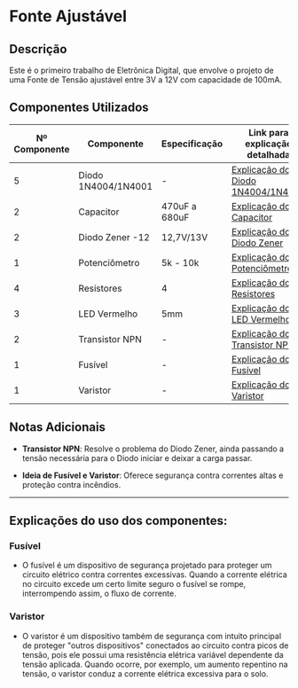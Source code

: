 # Fonte Ajustável

## Descrição
Este é o primeiro trabalho de Eletrônica Digital, que envolve o projeto de uma Fonte de Tensão ajustável entre 3V a 12V com capacidade de 100mA.

## Componentes Utilizados

| Nº Componente | Componente          | Especificação        | Link para explicação detalhada                                    |
|---------------|---------------------|----------------------|-----------------------------------------------------------------|
| 5             | Diodo 1N4004/1N4001 | -                    | [Explicação do Diodo 1N4004/1N4001](link_para_explicação)    |
| 2             | Capacitor           | 470uF a 680uF         | [Explicação do Capacitor](link_para_explicação)                |
| 2             | Diodo Zener -12     | 12,7V/13V             | [Explicação do Diodo Zener](link_para_explicação)              |
| 1             | Potenciômetro       | 5k - 10k              | [Explicação do Potenciômetro](link_para_explicação)            |
| 4             | Resistores          | 4                    | [Explicação dos Resistores](link_para_explicação)              |
| 3             | LED Vermelho        | 5mm                  | [Explicação do LED Vermelho](link_para_explicação)             |
| 2             | Transistor NPN      | -                    | [Explicação do Transistor NPN](link_para_explicação)           |
| 1             | Fusível             | -                    | [Explicação do Fusível](#explicacao_fusivel)                   |
| 1             | Varistor            | -                    | [Explicação do Varistor](#explicacao_varistor)                 |

## Notas Adicionais

- **Transistor NPN**: Resolve o problema do Diodo Zener, ainda passando a tensão necessária para o Diodo iniciar e deixar a carga passar.

- **Ideia de Fusível e Varistor**: Oferece segurança contra correntes altas e proteção contra incêndios.

---

## Explicações do uso dos componentes:

<a name="explicacao_fusivel"></a>

### Fusível
- O fusível é um dispositivo de segurança projetado para proteger um circuito elétrico contra correntes excessivas. Quando a corrente elétrica no circuito excede um certo limite seguro o fusível se rompe, interrompendo assim, o fluxo de corrente.

<a name="explicacao_varistor"></a>

### Varistor
- O varistor é um dispositivo também de segurança com intuito principal de proteger "outros dispositivos" conectados ao circuito contra picos de tensão, pois ele possui uma resistência elétrica variável dependente da tensão aplicada. Quando ocorre, por exemplo, um aumento repentino na tensão, o varistor conduz a corrente elétrica excessiva para o solo.
